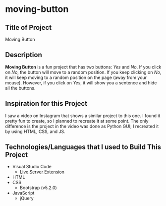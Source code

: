 # moving-button
## Title of Project
Moving Button

## Description
**Moving Button** is a fun project that has two buttons: *Yes* and *No*. If you click on *No*, the button will move to a random position. If you keep clicking on *No*, it will keep moving to a random position on the page (away from your mouse). However, if you click on *Yes*, it will show you a sentence and hide all the buttons.

## Inspiration for this Project
I saw a video on Instagram that shows a similar project to this one. I found it pretty fun to create, so I planned to recreate it at some point. The only difference is the project in the video was done as Python GUI; I recreated it by using HTML, CSS, and JS.

## Technologies/Languages that I used to Build This Project
- Visual Studio Code
  - [Live Server Extension](https://marketplace.visualstudio.com/items?itemName=ritwickdey.LiveServer "Live Server - Visual Studio Marketplace")
- HTML
- CSS
  - Bootstrap (v5.2.0)
- JavaScript
  - jQuery
